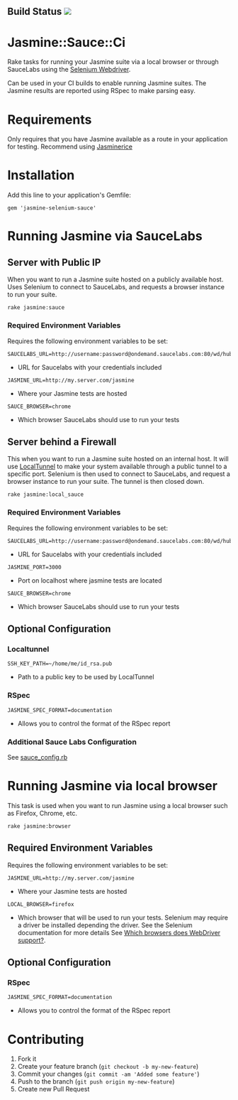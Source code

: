 ## Build Status [<img src="https://secure.travis-ci.org/darend/jasmine-selenium-sauce.png"/>](http://travis-ci.org/darend/jasmine-selenium-sauce)

# Jasmine::Sauce::Ci

Rake tasks for running your Jasmine suite via a local browser or through SauceLabs using the
[Selenium Webdriver](http://seleniumhq.org/projects/webdriver/).

Can be used in your CI builds to enable running Jasmine suites. The Jasmine results are reported using RSpec to make
parsing easy.

# Requirements

Only requires that you have Jasmine available as a route in your application for testing. Recommend using [Jasminerice](https://github.com/bradphelan/jasminerice)

# Installation

Add this line to your application's Gemfile:

    gem 'jasmine-selenium-sauce'

# Running Jasmine via SauceLabs

## Server with Public IP

When you want to run a Jasmine suite hosted on a publicly available host. Uses Selenium to connect to SauceLabs, and 
requests a browser instance to run your suite.

    rake jasmine:sauce

### Required Environment Variables

Requires the following environment variables to be set:

```shell
SAUCELABS_URL=http://username:password@ondemand.saucelabs.com:80/wd/hub
```
- URL for Saucelabs with your credentials included

```shell
JASMINE_URL=http://my.server.com/jasmine
```
- Where your Jasmine tests are hosted

```shell
SAUCE_BROWSER=chrome
```
- Which browser SauceLabs should use to run your tests

## Server behind a Firewall

This when you want to run a Jasmine suite hosted on an internal host. It will use [LocalTunnel](http://progrium.com/localtunnel/)
to make your system available through a public tunnel to a specific port. Selenium is then used to connect to SauceLabs, and request a 
browser instance to run your suite. The tunnel is then closed down.

    rake jasmine:local_sauce

### Required Environment Variables

Requires the following environment variables to be set:

```shell
SAUCELABS_URL=http://username:password@ondemand.saucelabs.com:80/wd/hub
```
- URL for Saucelabs with your credentials included

```shell
JASMINE_PORT=3000
```
- Port on localhost where jasmine tests are located

```shell
SAUCE_BROWSER=chrome
```
- Which browser SauceLabs should use to run your tests

## Optional Configuration

### Localtunnel

```shell
SSH_KEY_PATH=~/home/me/id_rsa.pub
```
- Path to a public key to be used by LocalTunnel

### RSpec

```shell
JASMINE_SPEC_FORMAT=documentation
```
- Allows you to control the format of the RSpec report

### Additional Sauce Labs Configuration

See [sauce_config.rb](https://github.com/darend/jasmine-selenium-sauce/tree/master/lib/jasmine-selenium-sauce/sauce_config.rb)

# Running Jasmine via local browser

This task is used when you want to run Jasmine using a local browser such as Firefox, Chrome, etc.

    rake jasmine:browser

## Required Environment Variables

Requires the following environment variables to be set:

```shell
JASMINE_URL=http://my.server.com/jasmine
```
- Where your Jasmine tests are hosted

```shell
LOCAL_BROWSER=firefox
```
- Which browser that will be used to run your tests. Selenium may require a driver be installed depending the driver. See
the Selenium documentation for more details
See [Which browsers does WebDriver support?](http://code.google.com/p/selenium/wiki/FrequentlyAskedQuestions#Q:_Which_browsers_does_WebDriver_support?).

## Optional Configuration

### RSpec

```shell
JASMINE_SPEC_FORMAT=documentation
```
- Allows you to control the format of the RSpec report

# Contributing

1. Fork it
2. Create your feature branch (`git checkout -b my-new-feature`)
3. Commit your changes (`git commit -am 'Added some feature'`)
4. Push to the branch (`git push origin my-new-feature`)
5. Create new Pull Request
